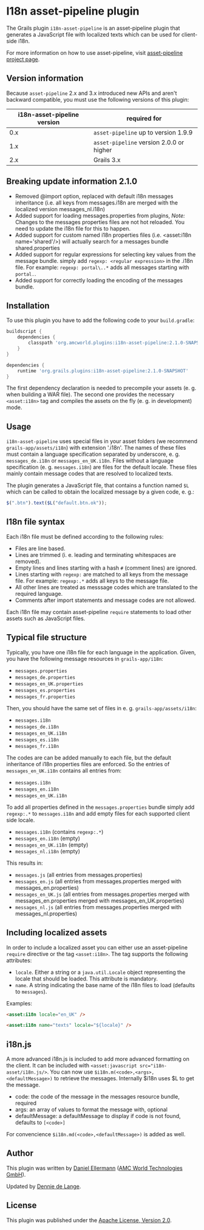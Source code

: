 # I18n asset-pipeline plugin

The Grails plugin `i18n-asset-pipeline` is an asset-pipeline plugin that
generates a JavaScript file with localized texts which can be used for
client-side i18n.

For more information on how to use asset-pipeline, visit
[asset-pipeline project page][asset-pipeline].

## Version information

Because `asset-pipeline` 2.x and 3.x introduced new APIs and aren't backward
compatible, you must use the following versions of this plugin:

i18n-asset-pipeline version | required for
----------------------------|--------------
 0.x                        | `asset-pipeline` up to version 1.9.9
 1.x                        | `asset-pipeline` version 2.0.0 or higher
 2.x                        | Grails 3.x


## Breaking update information 2.1.0
* Removed @import option, replaced with default i18n messages inheritance 
  (i.e. all keys from messages.i18n are merged with the localized version messages_nl.i18n)
* Added support for loading messages.properties from plugins, 
  *Note:* Changes to the messages properties files are not hot reloaded. You need 
  to update the i18n file for this to happen. 
* Added support for custom named i18n properties files (i.e. <asset:i18n name='shared'/>) 
  will actually search for a messages bundle shared.properties
* Added support for regular expressions for selecting key values from the message bundle. 
  simply add `regexp: <regular expression>` in the .i18n file. 
  For example: `regexp: portal\..*` adds all messages starting with `portal.`.  
* Added support for correctly loading the encoding of the messages bundle. 

## Installation

To use this plugin you have to add the following code to your `build.gradle`:

```groovy
buildscript {
    dependencies {
        classpath 'org.amcworld.plugins:i18n-asset-pipeline:2.1.0-SNAPSHOT'
    }
}

dependencies {
    runtime 'org.grails.plugins:i18n-asset-pipeline:2.1.0-SNAPSHOT'
}
```

The first dependency declaration is needed to precompile your assets (e. g.
when building a WAR file).  The second one provides the necessary
`<asset:i18n>` tag and compiles the assets on the fly (e. g. in development)
mode.

## Usage

`i18n-asset-pipeline` uses special files in your asset folders (we recommend
`grails-app/assets/i18n`) with extension '.i18n'.  The names of
these files must contain a language specification separated by underscore, e.
g. `messages_de.i18n` or `messages_en_UK.i18n`.  Files without a language
specification (e. g. `messages.i18n`) are files for the default locale.  These
files mainly contain message codes that are resolved to localized texts.

The plugin generates a JavaScript file, that contains a function named `$L`
which can be called to obtain the localized message by a given code, e. g.:

```javascript
$(".btn").text($L("default.btn.ok"));
```

## I18n file syntax

Each i18n file must be defined according to the following rules:

* Files are line based.
* Lines are trimmed (i. e. leading and terminating whitespaces are removed).
* Empty lines and lines starting with a hash `#` (comment lines) are ignored.
* Lines starting with `regexp:` are matched to all keys from the message file.
  For example: `regexp:.*` adds all keys to the message file. 
* All other lines are treated as messsage codes which are translated to the
  required language.
* Comments after import statements and message codes are not allowed.

Each i18n file may contain asset-pipeline `require` statements to load other
assets such as JavaScript files.  

## Typical file structure

Typically, you have one i18n file for each language in the application.  Given,
you have the following message resources in `grails-app/i18n`:

* `messages.properties`
* `messages_de.properties`
* `messages_en_UK.properties`
* `messages_es.properties`
* `messages_fr.properties`

Then, you should have the same set of files in e. g. `grails-app/assets/i18n`:

* `messages.i18n`
* `messages_de.i18n`
* `messages_en_UK.i18n`
* `messages_es.i18n`
* `messages_fr.i18n`

The codes are can be added manually to each file, but the default inheritance of i18n properties
files are enforced. So the entries of `messages_en_UK.i18n` contains all entries from:

* `messages.i18n`
* `messages_en.i18n`
* `messages_en_UK.i18n`

To add all properties defined in the `messages.properties` bundle simply add `regexp:.*` 
to `messages.i18n` and add empty files for each supported client side locale. 
 
* `messages.i18n` (contains `regexp:.*`)
* `messages_en.i18n` (empty)
* `messages_en_UK.i18n` (empty)
* `messages_nl.i18n` (empty) 

This results in: 

* `messages.js` (all entries from messages.properties)
* `messages_en.js` (all entries from messages.properties merged with messages_en.properties)
* `messages_en_UK.js` (all entries from messages.properties merged with messages_en.properties merged with messages_en_UK.properties)
* `messages_nl.js` (all entries from messages.properties merged with messages_nl.properties) 

## Including localized assets

In order to include a localized asset you can either use an asset-pipeline
`require` directive or the tag `<asset:i18n>`.  The tag supports the following
attributes:

* `locale`.  Either a string or a `java.util.Locale` object representing the
  locale that should be loaded.  This attribute is mandatory.
* `name`.  A string indicating the base name of the i18n files to load
  (defaults to `messages`).

Examples:

```html
<asset:i18n locale="en_UK" />
```

```html
<asset:i18n name="texts" locale="${locale}" />
```

## i18n.js

A more advanced i18n.js is included to add more advanced formatting on the client. 
It can be included with `<asset:javascript src="i18n-asset/i18n.js/>`. 
You can now use `$i18n.m(<code>,<args>,<defaultMessage>)` to retrieve the messages.
Internally $i18n uses $L to get the message. 

* code: the code of the message in the messages resource bundle, required
* args: an array of values to format the message with, optional 
* defaultMessage: a defaultMessage to display if code is not found, defaults to `[<code>]`

For convencience `$i18n.md(<code>,<defaultMessage>)` is added as well.

## Author

This plugin was written by [Daniel Ellermann](mailto:d.ellermann@amc-world.de)
([AMC World Technologies GmbH][amc-world]).

Updated by [Dennie de Lange](mailto:dennie@tkvw.nl).

## License

This plugin was published under the
[Apache License, Version 2.0][apache-license].

[amc-world]: http://www.amc-world.de
[apache-license]: http://www.apache.org/licenses/LICENSE-2.0
[asset-pipeline]: http://www.github.com/bertramdev/asset-pipeline
